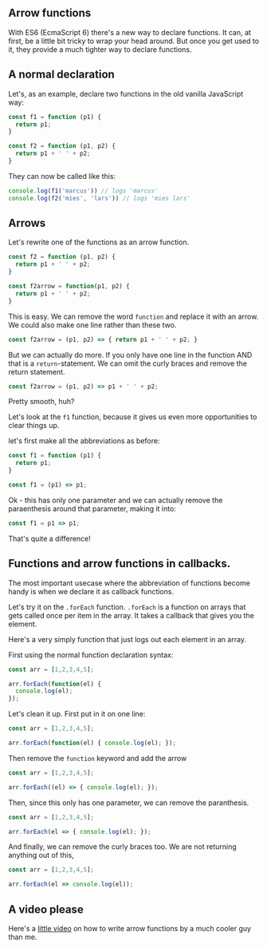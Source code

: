 ## Arrow functions

With ES6 (EcmaScript 6) there's a new way to declare functions. It can, at first, be a little bit tricky to wrap your head around. But once you get used to it, they provide a much tighter way to declare functions.

## A normal declaration

Let's, as an example, declare two functions in the old vanilla JavaScript way:

```javascript
const f1 = function (p1) {
  return p1;
}

const f2 = function (p1, p2) {
  return p1 + ' ' + p2;
}
```

They can now be called like this:

```javascript
console.log(f1('marcus')) // logs 'marcus'
console.log(f2('mies', 'lars')) // logs 'mies lars'
```

## Arrows

Let's rewrite one of the functions as an arrow function.

```javascript
const f2 = function (p1, p2) {
  return p1 + ' ' + p2;
}

const f2arrow = function(p1, p2) {
  return p1 + ' ' + p2;
}
```

This is easy. We can remove the word `function` and replace it with an arrow. We could also make one line rather than these two.

```javascript
const f2arrow = (p1, p2) => { return p1 + ' ' + p2; }
```

But we can actually do more. If you only have one line in the function AND that is a `return`-statement. We can omit the curly braces and remove the return statement.

```javascript
const f2arrow = (p1, p2) => p1 + ' ' + p2;
```

Pretty smooth, huh?

Let's look at the `f1` function, because it gives us even more opportunities to clear things up.

let's first make all the abbreviations as before:

```javascript
const f1 = function (p1) {
  return p1;
}

const f1 = (p1) => p1;
```

Ok - this has only one parameter and we can actually remove the paraenthesis around that parameter, making it into:

```javascript
const f1 = p1 => p1;
```

That's quite a difference!

## Functions and arrow functions in callbacks.
The most important usecase where the abbreviation of functions become handy is when we declare it as callback functions.

Let's try it on the `.forEach` function. `.forEach` is a function on arrays that gets called once per item in the array. It takes a callback that gives you the element.

Here's a very simply function that just logs out each element in an array.

First using the normal function declaration syntax:

```javascript
const arr = [1,2,3,4,5];

arr.forEach(function(el) {
  console.log(el);
});
```

Let's clean it up. First put in it on one line:

```javascript
const arr = [1,2,3,4,5];

arr.forEach(function(el) { console.log(el); });
```

Then remove the `function` keyword and add the arrow

```javascript
const arr = [1,2,3,4,5];

arr.forEach((el) => { console.log(el); });
```

Then, since this only has one parameter, we can remove the paranthesis.

```javascript
const arr = [1,2,3,4,5];

arr.forEach(el => { console.log(el); });
```

And finally, we can remove the curly braces too. We are not returning anything out of this,

```javascript
const arr = [1,2,3,4,5];

arr.forEach(el => console.log(el));
```




## A video please

Here's a [little video](https://www.youtube.com/watch?v=6sQDTgOqh-I) on how to write arrow functions by a much cooler guy than me.

